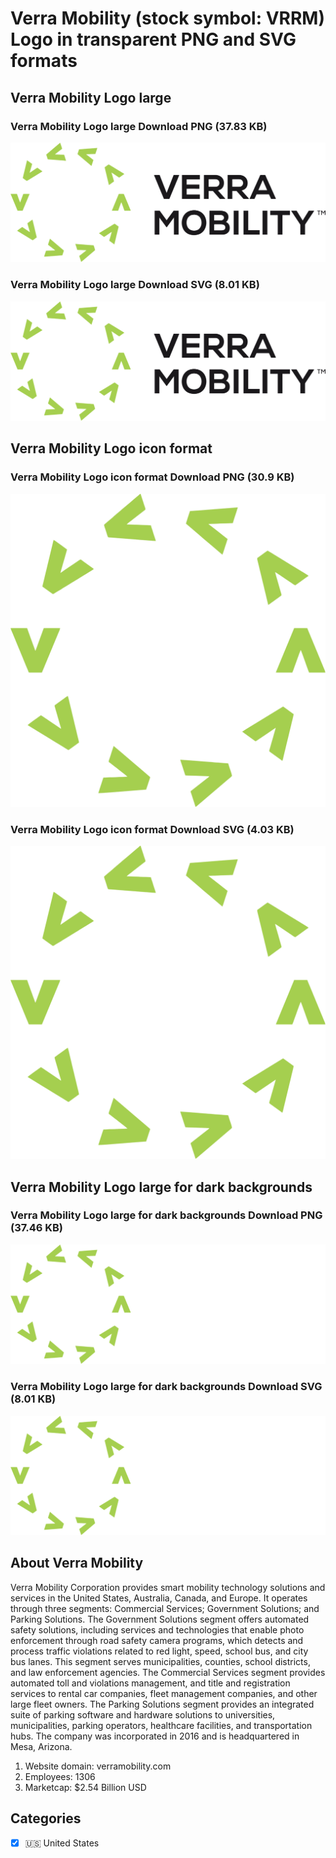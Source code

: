 # Verra Mobility (stock symbol: VRRM) Logo in transparent PNG and SVG formats

## Verra Mobility Logo large

### Verra Mobility Logo large Download PNG (37.83 KB)

![Verra Mobility Logo large Download PNG (37.83 KB)](/img/orig/VRRM_BIG-418a36ca.png)

### Verra Mobility Logo large Download SVG (8.01 KB)

![Verra Mobility Logo large Download SVG (8.01 KB)](/img/orig/VRRM_BIG-caec52f5.svg)

## Verra Mobility Logo icon format

### Verra Mobility Logo icon format Download PNG (30.9 KB)

![Verra Mobility Logo icon format Download PNG (30.9 KB)](/img/orig/VRRM-b30b6cd7.png)

### Verra Mobility Logo icon format Download SVG (4.03 KB)

![Verra Mobility Logo icon format Download SVG (4.03 KB)](/img/orig/VRRM-20de853e.svg)

## Verra Mobility Logo large for dark backgrounds

### Verra Mobility Logo large for dark backgrounds Download PNG (37.46 KB)

![Verra Mobility Logo large for dark backgrounds Download PNG (37.46 KB)](/img/orig/VRRM_BIG.D-8d45ccda.png)

### Verra Mobility Logo large for dark backgrounds Download SVG (8.01 KB)

![Verra Mobility Logo large for dark backgrounds Download SVG (8.01 KB)](/img/orig/VRRM_BIG.D-08c3bdf6.svg)

## About Verra Mobility

Verra Mobility Corporation provides smart mobility technology solutions and services in the United States, Australia, Canada, and Europe. It operates through three segments: Commercial Services; Government Solutions; and Parking Solutions. The Government Solutions segment offers automated safety solutions, including services and technologies that enable photo enforcement through road safety camera programs, which detects and process traffic violations related to red light, speed, school bus, and city bus lanes. This segment serves municipalities, counties, school districts, and law enforcement agencies. The Commercial Services segment provides automated toll and violations management, and title and registration services to rental car companies, fleet management companies, and other large fleet owners. The Parking Solutions segment provides an integrated suite of parking software and hardware solutions to universities, municipalities, parking operators, healthcare facilities, and transportation hubs. The company was incorporated in 2016 and is headquartered in Mesa, Arizona.

1. Website domain: verramobility.com
2. Employees: 1306
3. Marketcap: $2.54 Billion USD


## Categories
- [x] 🇺🇸 United States
